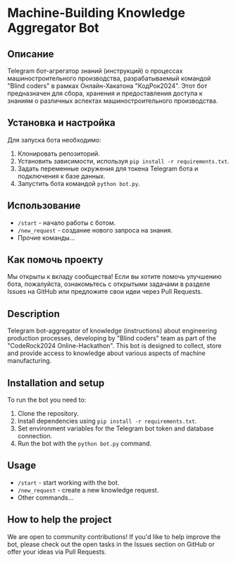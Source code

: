 # Machine-Building Knowledge Aggregator Bot

## Описание
Telegram бот-агрегатор знаний (инструкций) о процессах машиностроительного производства, разрабатываемый командой "Blind coders" в рамках Онлайн-Хакатона "КодРок2024". Этот бот предназначен для сбора, хранения и предоставления доступа к знаниям о различных аспектах машиностроительного производства.

## Установка и настройка
Для запуска бота необходимо:
1. Клонировать репозиторий.
2. Установить зависимости, используя `pip install -r requirements.txt`.
3. Задать переменные окружения для токена Telegram бота и подключения к базе данных.
4. Запустить бота командой `python bot.py`.

## Использование
- `/start` - начало работы с ботом.
- `/new_request` - создание нового запроса на знания.
- Прочие команды...

## Как помочь проекту
Мы открыты к вкладу сообщества! Если вы хотите помочь улучшению бота, пожалуйста, ознакомьтесь с открытыми задачами в разделе Issues на GitHub или предложите свои идеи через Pull Requests.


## Description
Telegram bot-aggregator of knowledge (instructions) about engineering production processes, developing by "Blind coders" team as part of the "CodeRock2024 Online-Hackathon". This bot is designed to collect, store and provide access to knowledge about various aspects of machine manufacturing.

## Installation and setup
To run the bot you need to:
1. Clone the repository.
2. Install dependencies using `pip install -r requirements.txt`.
3. Set environment variables for the Telegram bot token and database connection.
4. Run the bot with the `python bot.py` command.

## Usage
- `/start` - start working with the bot.
- `/new_request` - create a new knowledge request.
- Other commands...

## How to help the project
We are open to community contributions! If you'd like to help improve the bot, please check out the open tasks in the Issues section on GitHub or offer your ideas via Pull Requests.

